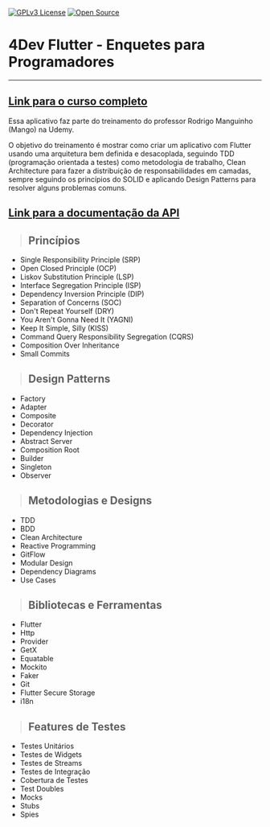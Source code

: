 [![GPLv3 License](https://img.shields.io/badge/License-GPL%20v3-yellow.svg)](https://opensource.org/licenses/)
[![Open Source](https://badges.frapsoft.com/os/v1/open-source.svg?v=103)](https://opensource.org/)

# **4Dev Flutter - Enquetes para Programadores**


---

## [**Link para o curso completo**](https://www.udemy.com/course/flutter-com-mango/?referralCode=4595D68027AC351A7454)

Essa aplicativo faz parte do treinamento do professor Rodrigo Manguinho (Mango) na Udemy.

O objetivo do treinamento é mostrar como criar um aplicativo com Flutter usando uma arquitetura bem definida e desacoplada, seguindo TDD (programação orientada a testes) como metodologia de trabalho, Clean Architecture para fazer a distribuição de responsabilidades em camadas, sempre seguindo os princípios do SOLID e aplicando Design Patterns para resolver alguns problemas comuns.

## [**Link para a documentação da API**](http://fordevs.herokuapp.com/api-docs)

> ## Princípios

* Single Responsibility Principle (SRP)
* Open Closed Principle (OCP)
* Liskov Substitution Principle (LSP)
* Interface Segregation Principle (ISP)
* Dependency Inversion Principle (DIP)
* Separation of Concerns (SOC)
* Don't Repeat Yourself (DRY)
* You Aren't Gonna Need It (YAGNI)
* Keep It Simple, Silly (KISS)
* Command Query Responsibility Segregation (CQRS)
* Composition Over Inheritance
* Small Commits

> ## Design Patterns

* Factory
* Adapter
* Composite
* Decorator
* Dependency Injection
* Abstract Server
* Composition Root
* Builder
* Singleton
* Observer

> ## Metodologias e Designs

* TDD
* BDD
* Clean Architecture
* Reactive Programming
* GitFlow
* Modular Design
* Dependency Diagrams
* Use Cases

> ## Bibliotecas e Ferramentas

* Flutter
* Http
* Provider
* GetX
* Equatable
* Mockito
* Faker
* Git
* Flutter Secure Storage
* i18n

> ## Features de Testes

* Testes Unitários
* Testes de Widgets
* Testes de Streams
* Testes de Integração
* Cobertura de Testes
* Test Doubles
* Mocks
* Stubs
* Spies